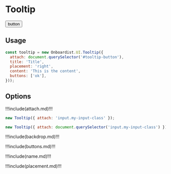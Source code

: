 # Tooltip

<div class="example">
  <button id="tooltip-button" @click="showTip()">button</button>
</div>

## Usage

```js
const tooltip = new Onboardist.UI.Tooltip({
  attach: document.querySelector('#tooltip-button'),
  title: 'Title',
  placement: 'right',
  content: 'This is the content',
  buttons: ['ok'],
}));
```

## Options

!!!include(attach.md)!!!

```js
new Tooltip({ attach: 'input.my-input-class' });

new Tooltip({ attach: document.querySelector('input.my-input-class') });
```

!!!include(backdrop.md)!!!

!!!include(buttons.md)!!!

!!!include(name.md)!!!

!!!include(placement.md)!!!

<!-- * *highlight:* outline the target element to draw attention to it.
  * Allowed options:
    * `true`: use default highlight
    * `'glow'`: surround element with a glowing border
    * `'border'`: surround element with a solid colored border -->

<script>
  const popperArgs = {
    placement: 'left',
    modifiers: {
      offset: {
        enabled: true,
        offset: '0,-50%r',
      },
    },
  };

  export default {
    props: ['slot-key'],
    data: () => ({
      destroyables: [],
    }),
    mounted() {
      Onboardist.UI.configure({
        components: [
          {
            component: 'tooltip',
            name: 'demo-tip',
            args: {
              attach: '#tooltip-button',
              placement: 'right',
              content: 'This is the content',
              buttons: ['ok'],
              events: {
                'show-tip': 'show',
              },
            },
          },
        ],
      });
      Onboardist.UI.fire('show-tip');
    },
    methods: {
      showTip() {
        Onboardist.UI.fire('show-tip');
      }
    },
    destroyed() {
      Onboardist.UI.reset()
    },
  }
</script>